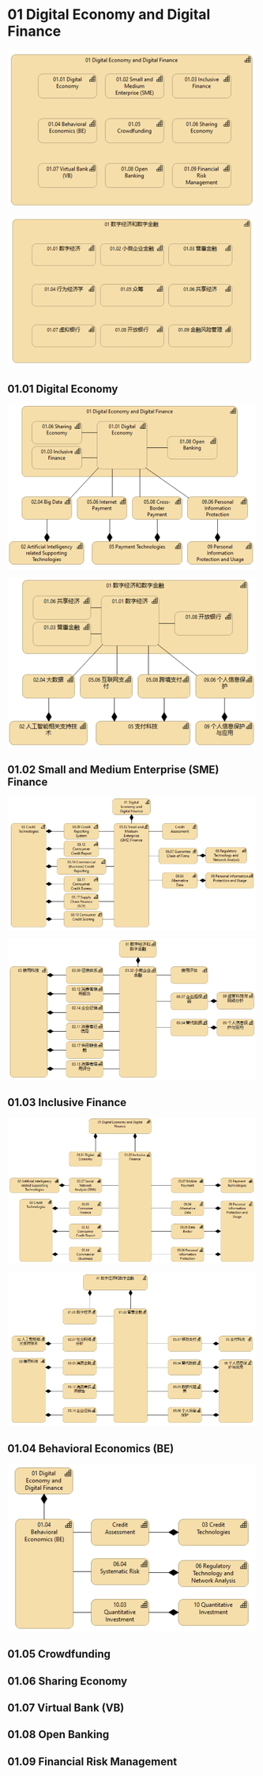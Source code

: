 # 01 Digital Economy and Digital Finance

![](<.gitbook/assets/image (14) (1).png>)

![](<.gitbook/assets/image (16).png>)

## 01.01 Digital Economy

![](<.gitbook/assets/image (17).png>)

![](<.gitbook/assets/image (18).png>)

## 01.02 Small and Medium Enterprise (SME) Finance

![](<.gitbook/assets/image (19).png>)

![](<.gitbook/assets/image (20).png>)

## 01.03 Inclusive Finance

![](<.gitbook/assets/image (21).png>)

![](<.gitbook/assets/image (22).png>)

## 01.04 Behavioral Economics (BE)

![](<.gitbook/assets/image (32).png>)

## 01.05 Crowdfunding

## 01.06 Sharing Economy

## 01.07 Virtual Bank (VB)

## 01.08 Open Banking

## 01.09 Financial Risk Management

